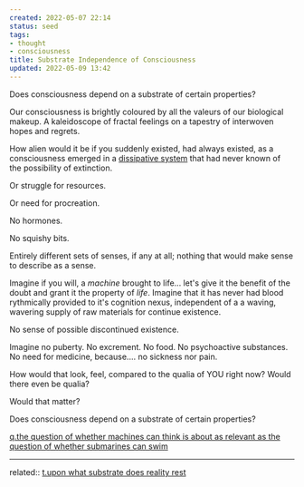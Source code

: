 ```yaml
---
created: 2022-05-07 22:14
status: seed
tags:
- thought
- consciousness
title: Substrate Independence of Consciousness
updated: 2022-05-09 13:42
---
```

   
Does consciousness depend on a substrate of certain properties?   
   
Our consciousness is brightly coloured by all the valeurs of our biological makeup. A kaleidoscope of fractal feelings on a tapestry of interwoven hopes and regrets.   
   
How alien would it be if you suddenly existed, had always existed, as a consciousness emerged in a  [dissipative system](/not_created.md) that had never known of the possibility of extinction.   
   
Or struggle for resources.   
   
Or need for procreation.   
   
No hormones.   
   
No squishy bits.   
   
Entirely different sets of senses, if any at all; nothing that would make sense to describe as a sense.   
   
Imagine if you will, a *machine* brought to life... let's give it the benefit of the doubt and grant it the property of *life*. Imagine that it has never had blood rythmically provided to it's cognition nexus, independent of a a waving, wavering supply of raw materials for continue existence.   
   
No sense of possible discontinued existence.   
   
Imagine no puberty. No excrement. No food. No psychoactive substances. No need for medicine, because.... no sickness nor pain.   
   
How would that look, feel, compared to the qualia of YOU right now? Would there even be qualia?   
   
Would that matter?   
   
Does consciousness depend on a substrate of certain properties?   
   
[q.the question of whether machines can think is about as relevant as the question of whether submarines can swim](../../www/quotes/q.the%20question%20of%20whether%20machines%20can%20think%20is%20about%20as%20relevant%20as%20the%20question%20of%20whether%20submarines%20can%20swim.md)   
   
   
---   
related:: [t.upon what substrate does reality rest](/not_created.md)